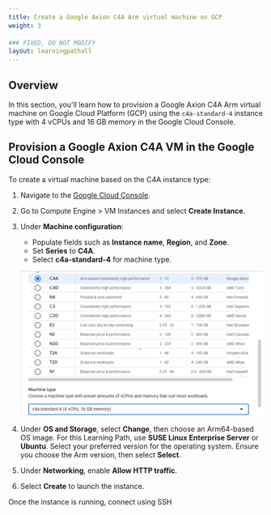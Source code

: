 ```yaml
---
title: Create a Google Axion C4A Arm virtual machine on GCP 
weight: 3

### FIXED, DO NOT MODIFY
layout: learningpathall
---
```


## Overview

In this section, you'll learn how to provision a Google Axion C4A Arm virtual machine on Google Cloud Platform (GCP) using the `c4a-standard-4` instance type with 4 vCPUs and 16 GB memory in the Google Cloud Console.

## Provision a Google Axion C4A VM in the Google Cloud Console

To create a virtual machine based on the C4A instance type:

1. Navigate to the [Google Cloud Console](https://console.cloud.google.com/).
2. Go to Compute Engine > VM Instances and select **Create Instance**.
3. Under **Machine configuration**:
   - Populate fields such as **Instance name**, **Region**, and **Zone**.
   - Set **Series** to **C4A**.
   - Select **c4a-standard-4** for machine type.

   ![Create a Google Axion C4A Arm virtual machine in the Google Cloud Console with c4a-standard-4 selected alt-text#center](images/gcp-vm.png "Creating a Google Axion C4A Arm virtual machine in Google Cloud Console")

4. Under **OS and Storage**, select **Change**, then choose an Arm64-based OS image. For this Learning Path, use **SUSE Linux Enterprise Server** or **Ubuntu**. Select your preferred version for the operating system. Ensure you choose the Arm version, then select **Select**.
5. Under **Networking**, enable **Allow HTTP traffic**.
6. Select **Create** to launch the instance.

Once the instance is running, connect using SSH